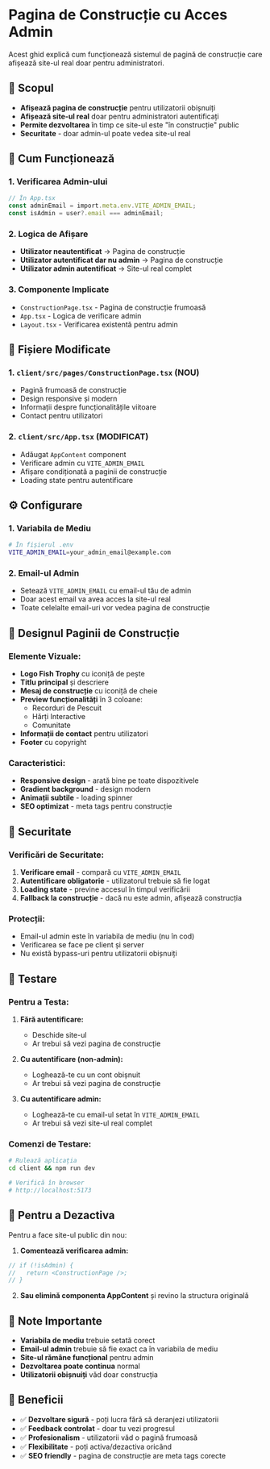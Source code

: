 # Pagina de Construcție cu Acces Admin

Acest ghid explică cum funcționează sistemul de pagină de construcție care afișează site-ul real doar pentru administratori.

## 🎯 Scopul

- **Afișează pagina de construcție** pentru utilizatorii obișnuiți
- **Afișează site-ul real** doar pentru administratori autentificați
- **Permite dezvoltarea** în timp ce site-ul este "în construcție" public
- **Securitate** - doar admin-ul poate vedea site-ul real

## 🔧 Cum Funcționează

### 1. **Verificarea Admin-ului**
```typescript
// În App.tsx
const adminEmail = import.meta.env.VITE_ADMIN_EMAIL;
const isAdmin = user?.email === adminEmail;
```

### 2. **Logica de Afișare**
- **Utilizator neautentificat** → Pagina de construcție
- **Utilizator autentificat dar nu admin** → Pagina de construcție  
- **Utilizator admin autentificat** → Site-ul real complet

### 3. **Componente Implicate**
- `ConstructionPage.tsx` - Pagina de construcție frumoasă
- `App.tsx` - Logica de verificare admin
- `Layout.tsx` - Verificarea existentă pentru admin

## 📁 Fișiere Modificate

### 1. **`client/src/pages/ConstructionPage.tsx`** (NOU)
- Pagină frumoasă de construcție
- Design responsive și modern
- Informații despre funcționalitățile viitoare
- Contact pentru utilizatori

### 2. **`client/src/App.tsx`** (MODIFICAT)
- Adăugat `AppContent` component
- Verificare admin cu `VITE_ADMIN_EMAIL`
- Afișare condiționată a paginii de construcție
- Loading state pentru autentificare

## ⚙️ Configurare

### 1. **Variabila de Mediu**
```bash
# În fișierul .env
VITE_ADMIN_EMAIL=your_admin_email@example.com
```

### 2. **Email-ul Admin**
- Setează `VITE_ADMIN_EMAIL` cu email-ul tău de admin
- Doar acest email va avea acces la site-ul real
- Toate celelalte email-uri vor vedea pagina de construcție

## 🎨 Designul Paginii de Construcție

### Elemente Vizuale:
- **Logo Fish Trophy** cu iconiță de pește
- **Titlu principal** și descriere
- **Mesaj de construcție** cu iconiță de cheie
- **Preview funcționalități** în 3 coloane:
  - Recorduri de Pescuit
  - Hărți Interactive  
  - Comunitate
- **Informații de contact** pentru utilizatori
- **Footer** cu copyright

### Caracteristici:
- **Responsive design** - arată bine pe toate dispozitivele
- **Gradient background** - design modern
- **Animații subtile** - loading spinner
- **SEO optimizat** - meta tags pentru construcție

## 🔐 Securitate

### Verificări de Securitate:
1. **Verificare email** - compară cu `VITE_ADMIN_EMAIL`
2. **Autentificare obligatorie** - utilizatorul trebuie să fie logat
3. **Loading state** - previne accesul în timpul verificării
4. **Fallback la construcție** - dacă nu este admin, afișează construcția

### Protecții:
- Email-ul admin este în variabila de mediu (nu în cod)
- Verificarea se face pe client și server
- Nu există bypass-uri pentru utilizatorii obișnuiți

## 🚀 Testare

### Pentru a Testa:

1. **Fără autentificare:**
   - Deschide site-ul
   - Ar trebui să vezi pagina de construcție

2. **Cu autentificare (non-admin):**
   - Loghează-te cu un cont obișnuit
   - Ar trebui să vezi pagina de construcție

3. **Cu autentificare admin:**
   - Loghează-te cu email-ul setat în `VITE_ADMIN_EMAIL`
   - Ar trebui să vezi site-ul real complet

### Comenzi de Testare:
```bash
# Rulează aplicația
cd client && npm run dev

# Verifică în browser
# http://localhost:5173
```

## 🔄 Pentru a Dezactiva

Pentru a face site-ul public din nou:

1. **Comentează verificarea admin:**
```typescript
// if (!isAdmin) {
//   return <ConstructionPage />;
// }
```

2. **Sau elimină componenta AppContent** și revino la structura originală

## 📝 Note Importante

- **Variabila de mediu** trebuie setată corect
- **Email-ul admin** trebuie să fie exact ca în variabila de mediu
- **Site-ul rămâne funcțional** pentru admin
- **Dezvoltarea poate continua** normal
- **Utilizatorii obișnuiți** văd doar construcția

## 🎯 Beneficii

- ✅ **Dezvoltare sigură** - poți lucra fără să deranjezi utilizatorii
- ✅ **Feedback controlat** - doar tu vezi progresul
- ✅ **Profesionalism** - utilizatorii văd o pagină frumoasă
- ✅ **Flexibilitate** - poți activa/dezactiva oricând
- ✅ **SEO friendly** - pagina de construcție are meta tags corecte

